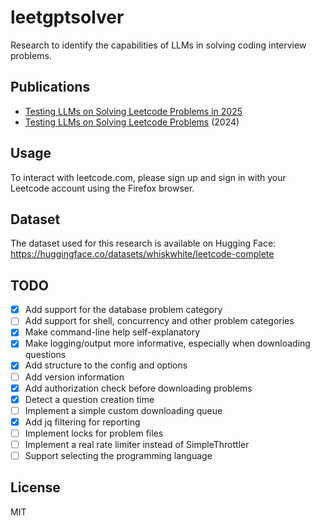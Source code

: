 # leetgptsolver

Research to identify the capabilities of LLMs in solving coding interview problems.

## Publications

* [Testing LLMs on Solving Leetcode Problems in 2025
](https://hackernoon.com/testing-llms-on-solving-leetcode-problems-in-2025)
* [Testing LLMs on Solving Leetcode Problems](https://hackernoon.com/testing-llms-on-solving-leetcode-problems) (2024)

## Usage

To interact with leetcode.com, please sign up and sign in with your Leetcode account using the Firefox browser.

## Dataset

The dataset used for this research is available on Hugging Face: https://huggingface.co/datasets/whiskwhite/leetcode-complete

## TODO

- [x] Add support for the database problem category
- [ ] Add support for shell, concurrency and other problem categories
- [x] Make command-line help self-explanatory
- [x] Make logging/output more informative, especially when downloading questions
- [x] Add structure to the config and options
- [ ] Add version information
- [x] Add authorization check before downloading problems
- [x] Detect a question creation time
- [ ] Implement a simple custom downloading queue
- [x] Add jq filtering for reporting
- [ ] Implement locks for problem files
- [ ] Implement a real rate limiter instead of SimpleThrottler
- [ ] Support selecting the programming language

## License

MIT
